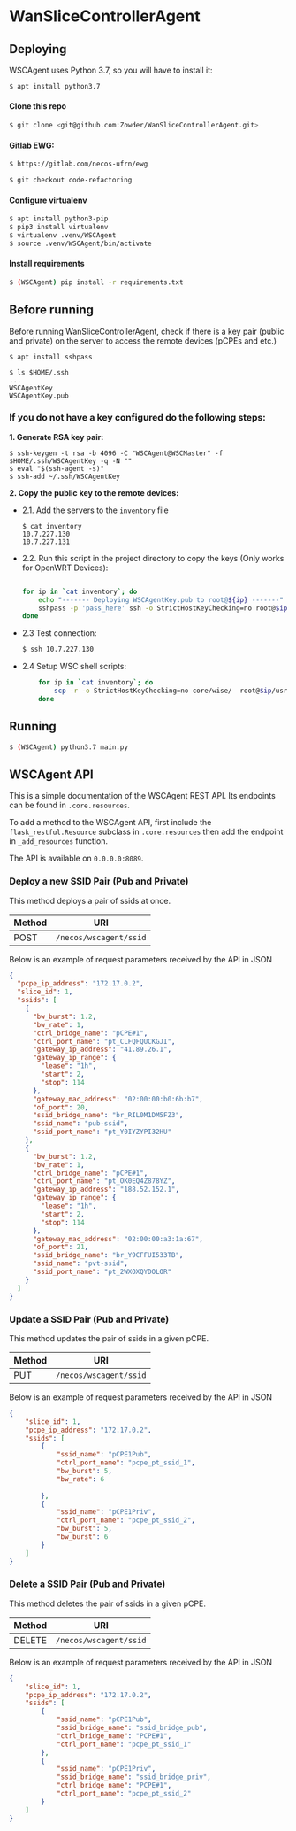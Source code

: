 # WanSliceControllerAgent

## Deploying

WSCAgent uses Python 3.7, so you will have to install it:

```bash
$ apt install python3.7
```

#### Clone this repo
```bash
$ git clone <git@github.com:Zowder/WanSliceControllerAgent.git>
```

#### Gitlab EWG: 

```bash
$ https://gitlab.com/necos-ufrn/ewg 

$ git checkout code-refactoring
```
#### Configure virtualenv
```bash
$ apt install python3-pip
$ pip3 install virtualenv
$ virtualenv .venv/WSCAgent
$ source .venv/WSCAgent/bin/activate
```

#### Install requirements
```bash
$ (WSCAgent) pip install -r requirements.txt
```


## Before running

Before running WanSliceControllerAgent, check if there is a key pair (public and private) on the server to access the remote devices (pCPEs and etc.)
```shell
$ apt install sshpass

$ ls $HOME/.ssh
...
WSCAgentKey
WSCAgentKey.pub
```
### If you do not have a key configured do the following steps:

**1. Generate RSA key pair:**
```shell
$ ssh-keygen -t rsa -b 4096 -C "WSCAgent@WSCMaster" -f $HOME/.ssh/WSCAgentKey -q -N ""
$ eval "$(ssh-agent -s)"
$ ssh-add ~/.ssh/WSCAgentKey
```

**2. Copy the public key to the remote devices:**

- 2.1. Add the servers to the `inventory` file

    ```shell
    $ cat inventory
    10.7.227.130
    10.7.227.131
    ```

- 2.2. Run this script in the project directory to copy the keys (Only works for OpenWRT Devices):
    ```bash
    
    for ip in `cat inventory`; do
        echo "------- Deploying WSCAgentKey.pub to root@${ip} -------"
        sshpass -p 'pass_here' ssh -o StrictHostKeyChecking=no root@$ip "tee -a /etc/dropbear/authorized_keys" < ~/.ssh/WSCAgentKey.pub 
    done
    ```

- 2.3 Test connection:
    ```bash
    $ ssh 10.7.227.130

    ```
- 2.4 Setup WSC shell scripts:
    ```bash
        for ip in `cat inventory`; do
            scp -r -o StrictHostKeyChecking=no core/wise/  root@$ip/usr/share/
        done
    ```
    

## Running
```bash
$ (WSCAgent) python3.7 main.py
``` 

## WSCAgent API

This is a simple documentation of the WSCAgent REST API. Its endpoints can be found in `.core.resources`.

To add a method to the WSCAgent API, first include the `flask_restful.Resource` subclass in `.core.resources` then add the endpoint in `_add_resources` function.

The API is available on `0.0.0.0:8089`.

### Deploy a new SSID Pair (Pub and Private)

This method deploys a pair of ssids at once.

| Method |      URI       |
| ------ | -------------- |
| POST    | `/necos/wscagent/ssid` |

Below is an example of request parameters received by the API in JSON

```json
{
  "pcpe_ip_address": "172.17.0.2",
  "slice_id": 1,
  "ssids": [
    {
      "bw_burst": 1.2,
      "bw_rate": 1,
      "ctrl_bridge_name": "pCPE#1",
      "ctrl_port_name": "pt_CLFQFQUCKGJI",
      "gateway_ip_address": "41.89.26.1",
      "gateway_ip_range": {
        "lease": "1h",
        "start": 2,
        "stop": 114
      },
      "gateway_mac_address": "02:00:00:b0:6b:b7",
      "of_port": 20,
      "ssid_bridge_name": "br_RIL0M1DM5FZ3",
      "ssid_name": "pub-ssid",
      "ssid_port_name": "pt_Y0IYZYPI32HU"
    },
    {
      "bw_burst": 1.2,
      "bw_rate": 1,
      "ctrl_bridge_name": "pCPE#1",
      "ctrl_port_name": "pt_OK0EQ4Z878YZ",
      "gateway_ip_address": "188.52.152.1",
      "gateway_ip_range": {
        "lease": "1h",
        "start": 2,
        "stop": 114
      },
      "gateway_mac_address": "02:00:00:a3:1a:67",
      "of_port": 21,
      "ssid_bridge_name": "br_Y9CFFUI533TB",
      "ssid_name": "pvt-ssid",
      "ssid_port_name": "pt_2WXOXQYDOLOR"
    }
  ]
}
```

### Update a SSID Pair (Pub and Private)

This method updates the pair of ssids in a given pCPE.

| Method |      URI       |
| ------ | -------------- |
| PUT    | `/necos/wscagent/ssid` |

Below is an example of request parameters received by the API in JSON

```json
{
	"slice_id": 1,
	"pcpe_ip_address": "172.17.0.2",
	"ssids": [
		{
			"ssid_name": "pCPE1Pub",
			"ctrl_port_name": "pcpe_pt_ssid_1",
			"bw_burst": 5,
			"bw_rate": 6
			
		},
		{
			"ssid_name": "pCPE1Priv",
			"ctrl_port_name": "pcpe_pt_ssid_2",
			"bw_burst": 5,
			"bw_burst": 6
		}
	]
}
```
### Delete a SSID Pair (Pub and Private)

This method deletes the pair of ssids in a given pCPE.

| Method |      URI       |
| ------ | -------------- |
| DELETE    | `/necos/wscagent/ssid` |

Below is an example of request parameters received by the API in JSON

```json
{
	"slice_id": 1,
	"pcpe_ip_address": "172.17.0.2",
	"ssids": [
		{
			"ssid_name": "pCPE1Pub",
			"ssid_bridge_name": "ssid_bridge_pub",
			"ctrl_bridge_name": "PCPE#1",
			"ctrl_port_name": "pcpe_pt_ssid_1"
		},
		{
			"ssid_name": "pCPE1Priv",
			"ssid_bridge_name": "ssid_bridge_priv",
			"ctrl_bridge_name": "PCPE#1",
			"ctrl_port_name": "pcpe_pt_ssid_2"
		}
	]
}
```



